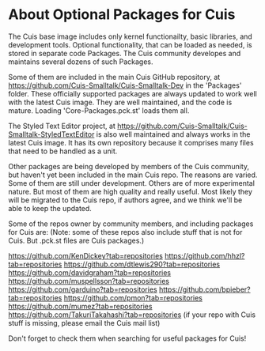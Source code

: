 About Optional Packages for Cuis
================================

The Cuis base image includes only kernel functionailty, basic libraries, and development tools. Optional functionality, that can be loaded as needed, is stored in separate code Packages. The Cuis community developes and maintains several dozens of such Packages.

Some of them are included in the main Cuis GitHub repository, at https://github.com/Cuis-Smalltalk/Cuis-Smalltalk-Dev in the 'Packages' folder. These officially supported packages are always updated to work well with the latest Cuis image. They are well maintained, and the code is mature. Loading 'Core-Packages.pck.st' loads them all.

The Styled Text Editor project, at https://github.com/Cuis-Smalltalk/Cuis-Smalltalk-StyledTextEditor is also well maintained and always works in the latest Cuis image. It has its own repository because it comprises many files that need to be handled as a unit.

Other packages are being developed by members of the Cuis community, but haven't yet been included in the main Cuis repo. The reasons are varied. Some of them are still under development. Others are of more experimental nature. But most of them are high quality and really useful. Most likely they will be migrated to the Cuis repo, if authors agree, and we think we'll be able to keep the updated.

Some of the repos owner by community members, and including packages for Cuis are:
(Note: some of these repos also include stuff that is not for Cuis. But .pck.st files are Cuis packages.)

https://github.com/KenDickey?tab=repositories
https://github.com/hhzl?tab=repositories
https://github.com/dtlewis290?tab=repositories
https://github.com/davidgraham?tab=repositories
https://github.com/muspellsson?tab=repositories
https://github.com/garduino?tab=repositories
https://github.com/bpieber?tab=repositories
https://github.com/pmon?tab=repositories
https://github.com/mumez?tab=repositories
https://github.com/TakuriTakahashi?tab=repositories
(if your repo with Cuis stuff is missing, please email the Cuis mail list)

Don't forget to check them when searching for useful packages for Cuis!